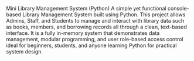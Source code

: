 Mini Library Management System (Python)
A simple yet functional console-based Library Management System built using Python.
This project allows Admins, Staff, and Students to manage and interact with library data such as books, members, and borrowing records  all through a clean, text-based interface.
It is a fully in-memory system that demonstrates data management, modular programming, and user role-based access control ideal for beginners, students, and anyone learning Python for practical system design.
